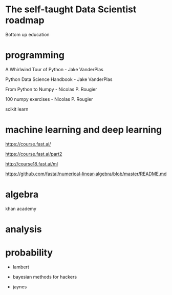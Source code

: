 # The self-taught Data Scientist roadmap

Bottom up education




# programming
A Whirlwind Tour of Python - Jake VanderPlas

Python Data Science Handbook - Jake VanderPlas

From Python to Numpy - Nicolas P. Rougier

100 numpy exercises - Nicolas P. Rougier

scikit learn

# machine learning and deep learning
https://course.fast.ai/

https://course.fast.ai/part2

http://course18.fast.ai/ml

https://github.com/fastai/numerical-linear-algebra/blob/master/README.md

# algebra
khan academy

# analysis

# probability

- lambert

- bayesian methods for hackers

- jaynes

